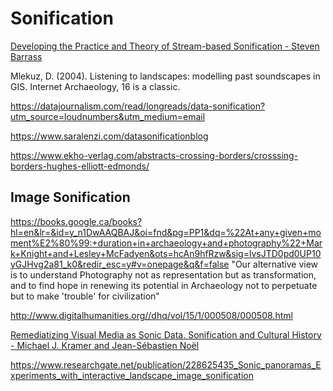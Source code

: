 # Sonification

[Developing the Practice and Theory of Stream-based Sonification - Steven Barrass](http://scan.net.au/scan/journal/display.php?journal_id=135)

Mlekuz, D. (2004). Listening to landscapes: modelling past soundscapes in GIS. Internet Archaeology, 16 is a classic. 

https://datajournalism.com/read/longreads/data-sonification?utm_source=loudnumbers&utm_medium=email

https://www.saralenzi.com/datasonificationblog

https://www.ekho-verlag.com/abstracts-crossing-borders/crosssing-borders-hughes-elliott-edmonds/



## Image Sonification

https://books.google.ca/books?hl=en&lr=&id=y_n1DwAAQBAJ&oi=fnd&pg=PP1&dq=%22At+any+given+moment%E2%80%99:+duration+in+archaeology+and+photography%22+Mark+Knight+and+Lesley+McFadyen&ots=hcAn9hfRzw&sig=lvsJTD0pd0UP10yGJHvg2a81_k0&redir_esc=y#v=onepage&q&f=false "Our alternative view is to understand Photography not as representation but as transformation, and to find hope in renewing its potential in Archaeology not to perpetuate but to make 'trouble' for civilization"

http://www.digitalhumanities.org//dhq/vol/15/1/000508/000508.html

[Remediatizing Visual Media as Sonic Data. Sonification and Cultural History - Michael J. Kramer and Jean-Sébastien Noël](https://revues.mshparisnord.fr/rhc/index.php?id=348)

https://www.researchgate.net/publication/228625435_Sonic_panoramas_Experiments_with_interactive_landscape_image_sonification
